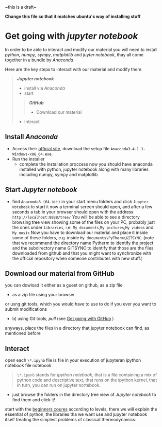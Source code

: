 ~this is a draft~

**Change this file so that it matches ubuntu's way of installing stuff**

Get going with *jupyter notebook*
==
In order to be able to interact and modify our material you will need to install *python*, *numpy*, *sympy*, *matplotlib* and *juyter notebook*, thay all come together in a bundle by *Anaconda*.

Here are the key steps to interact with our material and modify them:

> ***Jupyter notebook***
>- install via *Anaconda*
>- start
>
>> ***GitHub***
>>- Download our material
>
>- Interact

## Install *Anaconda*
* Access their [official site](https://www.continuum.io/downloads), download the setup file `Anaconda3-4.1.1-Windows-x86_64.exe`.
* Run the installer
  * complete the installation proccess
  now you should have anaconda installed with python, jupyter notebook along with many libraries including numpy, sympy and matplotlib

## Start *Jupyter notebook*
* find `Anaconda3 (64-bit)` in your start menu folders and click `Jupyter Notebook` to start it
now a terminal screen should open, and after a few seconds a tab in your browser should open with the address `http://localhost:8888/tree/`
You will be able to see a directory browsing tree view showing some of the files on your PC, probably just the ones under `Libraries`, i.e. `My documents`,`My pictures`,`My videos` and `My music`
Now you have to download our material and place it inside some of these folders, e.g. inside `My documents\PyTherm\GITSYNC`. (note that we recommend the directory name Pytherm to identify the project and the subdirectory name GITSYNC to identify that those are the files downloaded from github and that you might want to synchronize with the official repository when someone contributes with new stuff.)

## Download our material from GitHub
you can dowload it either as a guest on github, as a zip file

* as a zip file using your browser

or usng git tools, which you would have to use to do if you ever you want to submit modifications
- b) using Git tools, *pull* (see [Get going with GitHub](https://github.com/iurisegtovich/PyTherm/blob/master/Getting_started/Get_going_with_Windows/2_Get_going_with_GitHub.md) )

anyways, place the files in a directory that jupyter notebook can find, as mentioned before

## Interact


open each `\*.ipynb` file is  file in your execution of jupyteran ipython notebook file notebook
>`\*.ipynb` stands for *ipython notebook*, that is a file containing a mix of python code and descriptive text, that runs on the ipython kernel, that in turn, you can run on jupyter nortebook.

* just browse the folders in the directory tree view of *Jupyter notebook* to find them and click it!

start with the [beginners coures](https://github.com/iurisegtovich/PyTherm/tree/master/Get_involved/1_Beginner) according to levels, there we will explain the essential of python, the libraries tha we want use and jupyter notebook itself treating the simplest problems of classical thermodynamics.
